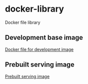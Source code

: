 # docker-library
Docker file library

## Development base image
[Docker file for development image](tensorflow-serving-devel)

## Prebuilt serving image
[Prebuilt serving image](tensorflow-serving)
